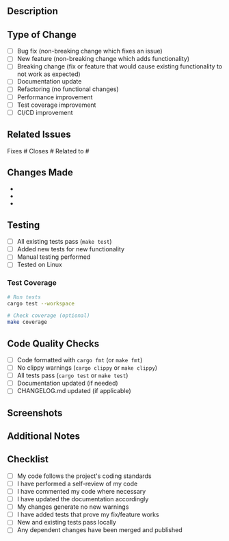## Description

<!-- Provide a brief description of the changes in this PR -->

## Type of Change

<!-- Mark the relevant option with an "x" -->

- [ ] Bug fix (non-breaking change which fixes an issue)
- [ ] New feature (non-breaking change which adds functionality)
- [ ] Breaking change (fix or feature that would cause existing functionality to not work as expected)
- [ ] Documentation update
- [ ] Refactoring (no functional changes)
- [ ] Performance improvement
- [ ] Test coverage improvement
- [ ] CI/CD improvement

## Related Issues

<!-- Link related issues here using #issue_number -->

Fixes #
Closes #
Related to #

## Changes Made

<!-- Provide a bullet-point list of the main changes -->

-
-
-

## Testing

<!-- Describe the tests you ran and how to reproduce them -->

- [ ] All existing tests pass (`make test`)
- [ ] Added new tests for new functionality
- [ ] Manual testing performed
- [ ] Tested on Linux

### Test Coverage

<!-- If applicable, mention test coverage percentage -->

```bash
# Run tests
cargo test --workspace

# Check coverage (optional)
make coverage
```

## Code Quality Checks

<!-- Confirm that you've run these checks -->

- [ ] Code formatted with `cargo fmt` (or `make fmt`)
- [ ] No clippy warnings (`cargo clippy` or `make clippy`)
- [ ] All tests pass (`cargo test` or `make test`)
- [ ] Documentation updated (if needed)
- [ ] CHANGELOG.md updated (if applicable)

## Screenshots

<!-- If this PR includes UI changes, add screenshots here -->

## Additional Notes

<!-- Add any additional context, concerns, or notes for reviewers -->

## Checklist

- [ ] My code follows the project's coding standards
- [ ] I have performed a self-review of my code
- [ ] I have commented my code where necessary
- [ ] I have updated the documentation accordingly
- [ ] My changes generate no new warnings
- [ ] I have added tests that prove my fix/feature works
- [ ] New and existing tests pass locally
- [ ] Any dependent changes have been merged and published
